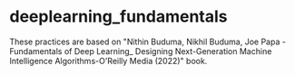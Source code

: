 # deeplearning_fundamentals
These practices are based on "Nithin Buduma, Nikhil Buduma, Joe Papa - Fundamentals of Deep Learning_ Designing Next-Generation Machine Intelligence Algorithms-O'Reilly Media (2022)" book.
